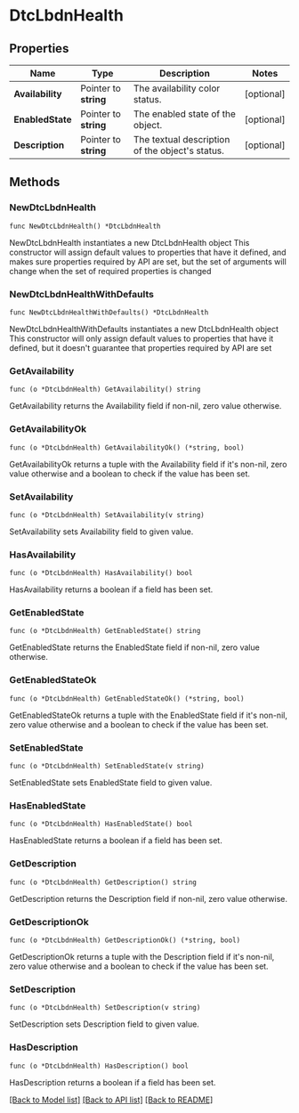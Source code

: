 # DtcLbdnHealth

## Properties

Name | Type | Description | Notes
------------ | ------------- | ------------- | -------------
**Availability** | Pointer to **string** | The availability color status. | [optional] 
**EnabledState** | Pointer to **string** | The enabled state of the object. | [optional] 
**Description** | Pointer to **string** | The textual description of the object&#39;s status. | [optional] 

## Methods

### NewDtcLbdnHealth

`func NewDtcLbdnHealth() *DtcLbdnHealth`

NewDtcLbdnHealth instantiates a new DtcLbdnHealth object
This constructor will assign default values to properties that have it defined,
and makes sure properties required by API are set, but the set of arguments
will change when the set of required properties is changed

### NewDtcLbdnHealthWithDefaults

`func NewDtcLbdnHealthWithDefaults() *DtcLbdnHealth`

NewDtcLbdnHealthWithDefaults instantiates a new DtcLbdnHealth object
This constructor will only assign default values to properties that have it defined,
but it doesn't guarantee that properties required by API are set

### GetAvailability

`func (o *DtcLbdnHealth) GetAvailability() string`

GetAvailability returns the Availability field if non-nil, zero value otherwise.

### GetAvailabilityOk

`func (o *DtcLbdnHealth) GetAvailabilityOk() (*string, bool)`

GetAvailabilityOk returns a tuple with the Availability field if it's non-nil, zero value otherwise
and a boolean to check if the value has been set.

### SetAvailability

`func (o *DtcLbdnHealth) SetAvailability(v string)`

SetAvailability sets Availability field to given value.

### HasAvailability

`func (o *DtcLbdnHealth) HasAvailability() bool`

HasAvailability returns a boolean if a field has been set.

### GetEnabledState

`func (o *DtcLbdnHealth) GetEnabledState() string`

GetEnabledState returns the EnabledState field if non-nil, zero value otherwise.

### GetEnabledStateOk

`func (o *DtcLbdnHealth) GetEnabledStateOk() (*string, bool)`

GetEnabledStateOk returns a tuple with the EnabledState field if it's non-nil, zero value otherwise
and a boolean to check if the value has been set.

### SetEnabledState

`func (o *DtcLbdnHealth) SetEnabledState(v string)`

SetEnabledState sets EnabledState field to given value.

### HasEnabledState

`func (o *DtcLbdnHealth) HasEnabledState() bool`

HasEnabledState returns a boolean if a field has been set.

### GetDescription

`func (o *DtcLbdnHealth) GetDescription() string`

GetDescription returns the Description field if non-nil, zero value otherwise.

### GetDescriptionOk

`func (o *DtcLbdnHealth) GetDescriptionOk() (*string, bool)`

GetDescriptionOk returns a tuple with the Description field if it's non-nil, zero value otherwise
and a boolean to check if the value has been set.

### SetDescription

`func (o *DtcLbdnHealth) SetDescription(v string)`

SetDescription sets Description field to given value.

### HasDescription

`func (o *DtcLbdnHealth) HasDescription() bool`

HasDescription returns a boolean if a field has been set.


[[Back to Model list]](../README.md#documentation-for-models) [[Back to API list]](../README.md#documentation-for-api-endpoints) [[Back to README]](../README.md)


